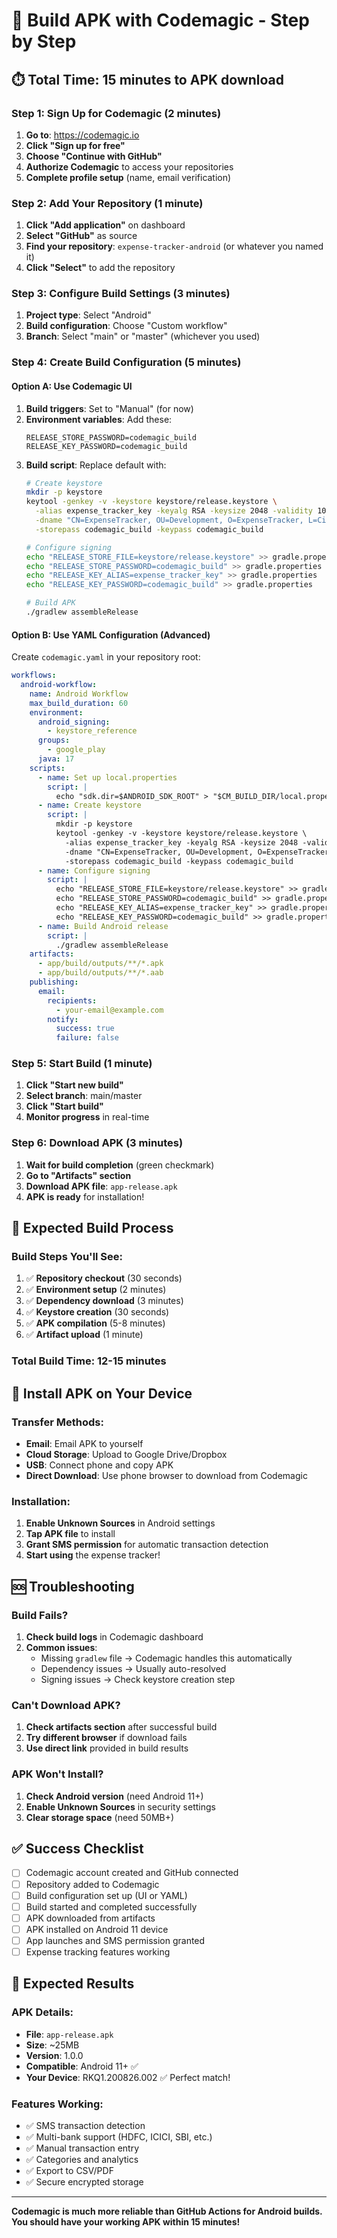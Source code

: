 # 🚀 Build APK with Codemagic - Step by Step

## ⏱️ Total Time: 15 minutes to APK download

### Step 1: Sign Up for Codemagic (2 minutes)
1. **Go to**: https://codemagic.io
2. **Click "Sign up for free"**
3. **Choose "Continue with GitHub"**
4. **Authorize Codemagic** to access your repositories
5. **Complete profile setup** (name, email verification)

### Step 2: Add Your Repository (1 minute)
1. **Click "Add application"** on dashboard
2. **Select "GitHub"** as source
3. **Find your repository**: `expense-tracker-android` (or whatever you named it)
4. **Click "Select"** to add the repository

### Step 3: Configure Build Settings (3 minutes)
1. **Project type**: Select "Android"
2. **Build configuration**: Choose "Custom workflow"
3. **Branch**: Select "main" or "master" (whichever you used)

### Step 4: Create Build Configuration (5 minutes)

#### Option A: Use Codemagic UI
1. **Build triggers**: Set to "Manual" (for now)
2. **Environment variables**: Add these:
   ```
   RELEASE_STORE_PASSWORD=codemagic_build
   RELEASE_KEY_PASSWORD=codemagic_build
   ```
3. **Build script**: Replace default with:
   ```bash
   # Create keystore
   mkdir -p keystore
   keytool -genkey -v -keystore keystore/release.keystore \
     -alias expense_tracker_key -keyalg RSA -keysize 2048 -validity 10000 \
     -dname "CN=ExpenseTracker, OU=Development, O=ExpenseTracker, L=City, S=State, C=US" \
     -storepass codemagic_build -keypass codemagic_build
   
   # Configure signing
   echo "RELEASE_STORE_FILE=keystore/release.keystore" >> gradle.properties
   echo "RELEASE_STORE_PASSWORD=codemagic_build" >> gradle.properties
   echo "RELEASE_KEY_ALIAS=expense_tracker_key" >> gradle.properties
   echo "RELEASE_KEY_PASSWORD=codemagic_build" >> gradle.properties
   
   # Build APK
   ./gradlew assembleRelease
   ```

#### Option B: Use YAML Configuration (Advanced)
Create `codemagic.yaml` in your repository root:
```yaml
workflows:
  android-workflow:
    name: Android Workflow
    max_build_duration: 60
    environment:
      android_signing:
        - keystore_reference
      groups:
        - google_play
      java: 17
    scripts:
      - name: Set up local.properties
        script: |
          echo "sdk.dir=$ANDROID_SDK_ROOT" > "$CM_BUILD_DIR/local.properties"
      - name: Create keystore
        script: |
          mkdir -p keystore
          keytool -genkey -v -keystore keystore/release.keystore \
            -alias expense_tracker_key -keyalg RSA -keysize 2048 -validity 10000 \
            -dname "CN=ExpenseTracker, OU=Development, O=ExpenseTracker, L=City, S=State, C=US" \
            -storepass codemagic_build -keypass codemagic_build
      - name: Configure signing
        script: |
          echo "RELEASE_STORE_FILE=keystore/release.keystore" >> gradle.properties
          echo "RELEASE_STORE_PASSWORD=codemagic_build" >> gradle.properties
          echo "RELEASE_KEY_ALIAS=expense_tracker_key" >> gradle.properties
          echo "RELEASE_KEY_PASSWORD=codemagic_build" >> gradle.properties
      - name: Build Android release
        script: |
          ./gradlew assembleRelease
    artifacts:
      - app/build/outputs/**/*.apk
      - app/build/outputs/**/*.aab
    publishing:
      email:
        recipients:
          - your-email@example.com
        notify:
          success: true
          failure: false
```

### Step 5: Start Build (1 minute)
1. **Click "Start new build"**
2. **Select branch**: main/master
3. **Click "Start build"**
4. **Monitor progress** in real-time

### Step 6: Download APK (3 minutes)
1. **Wait for build completion** (green checkmark)
2. **Go to "Artifacts" section**
3. **Download APK file**: `app-release.apk`
4. **APK is ready** for installation!

## 🎯 Expected Build Process

### Build Steps You'll See:
1. ✅ **Repository checkout** (30 seconds)
2. ✅ **Environment setup** (2 minutes)
3. ✅ **Dependency download** (3 minutes)
4. ✅ **Keystore creation** (30 seconds)
5. ✅ **APK compilation** (5-8 minutes)
6. ✅ **Artifact upload** (1 minute)

### Total Build Time: 12-15 minutes

## 📱 Install APK on Your Device

### Transfer Methods:
- **Email**: Email APK to yourself
- **Cloud Storage**: Upload to Google Drive/Dropbox
- **USB**: Connect phone and copy APK
- **Direct Download**: Use phone browser to download from Codemagic

### Installation:
1. **Enable Unknown Sources** in Android settings
2. **Tap APK file** to install
3. **Grant SMS permission** for automatic transaction detection
4. **Start using** the expense tracker!

## 🆘 Troubleshooting

### Build Fails?
1. **Check build logs** in Codemagic dashboard
2. **Common issues**:
   - Missing `gradlew` file → Codemagic handles this automatically
   - Dependency issues → Usually auto-resolved
   - Signing issues → Check keystore creation step

### Can't Download APK?
1. **Check artifacts section** after successful build
2. **Try different browser** if download fails
3. **Use direct link** provided in build results

### APK Won't Install?
1. **Check Android version** (need Android 11+)
2. **Enable Unknown Sources** in security settings
3. **Clear storage space** (need 50MB+)

## ✅ Success Checklist

- [ ] Codemagic account created and GitHub connected
- [ ] Repository added to Codemagic
- [ ] Build configuration set up (UI or YAML)
- [ ] Build started and completed successfully
- [ ] APK downloaded from artifacts
- [ ] APK installed on Android 11 device
- [ ] App launches and SMS permission granted
- [ ] Expense tracking features working

## 🎉 Expected Results

### APK Details:
- **File**: `app-release.apk`
- **Size**: ~25MB
- **Version**: 1.0.0
- **Compatible**: Android 11+ ✅
- **Your Device**: RKQ1.200826.002 ✅ Perfect match!

### Features Working:
- ✅ SMS transaction detection
- ✅ Multi-bank support (HDFC, ICICI, SBI, etc.)
- ✅ Manual transaction entry
- ✅ Categories and analytics
- ✅ Export to CSV/PDF
- ✅ Secure encrypted storage

---

**Codemagic is much more reliable than GitHub Actions for Android builds. You should have your working APK within 15 minutes!**